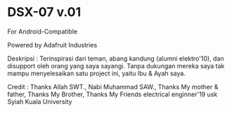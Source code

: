 # DSX-07 v.01
For Android-Compatible

Powered by Adafruit Industries

Deskripsi : Terinspirasi dari teman, abang kandung (alumni elektro'10), dan disupport oleh orang yang saya sayangi. Tanpa dukungan mereka saya tak mampu menyelesaikan satu project ini, yaitu Ibu & Ayah saya.

Credit    : Thanks Allah SWT., Nabi Muhammad SAW., Thanks My mother & father, Thanks My Brother, Thanks My Friends electrical enginner'19 usk Syiah Kuala University
